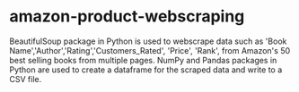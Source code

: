# amazon-product-webscraping
BeautifulSoup package in Python is used to webscrape data such as 'Book Name','Author','Rating','Customers_Rated', 'Price', 'Rank', from Amazon's 50 best selling books from multiple pages.
NumPy and Pandas packages in Python are used to create a dataframe for the scraped data and write to a CSV file.
